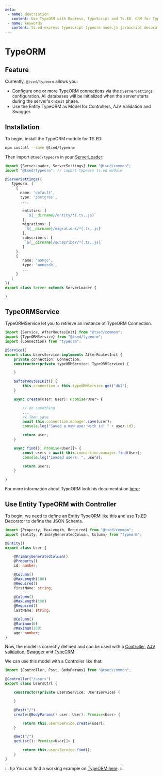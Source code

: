 ```yaml
---
meta:
 - name: description
   content: Use TypeORM with Express, TypeScript and Ts.ED. ORM for TypeScript and JavaScript (ES7, ES6, ES5). Supports MySQL, PostgreSQL, MariaDB, SQLite, MS SQL Server, Oracle, WebSQL databases. Works in NodeJS, Browser, Ionic, Cordova and Electron platforms.
 - name: keywords
   content: ts.ed express typescript typeorm node.js javascript decorators
---
```

# TypeORM
<Badge text="beta" type="warn"/> <Badge text="Contributors are welcome" />

<Banner src="https://github.com/typeorm/typeorm/raw/master/resources/logo_big.png" href="https://typeorm.io/" height="128" />

## Feature

Currently, `@tsed/typeorm` allows you:

- Configure one or more TypeORM connections via the `@ServerSettings` configuration. All databases will be initialized when the server starts during the server's `OnInit` phase.
- Use the Entity TypeORM as Model for Controllers, AJV Validation and Swagger.

## Installation

To begin, install the TypeORM module for TS.ED:
```bash
npm install --save @tsed/typeorm
```

Then import `@tsed/typeorm` in your [ServerLoader](/api/common/server/components/ServerLoader.md):

```typescript
import {ServerLoader, ServerSettings} from "@tsed/common";
import "@tsed/typeorm"; // import typeorm ts.ed module

@ServerSettings({
   typeorm: [
     {
       name: 'default',
       type: 'postgres',
       ...,

        entities: [
          `${__dirname}/entity/*{.ts,.js}`
        ],
        migrations: [
         `${__dirname}/migrations/*{.ts,.js}`
        ],
        subscribers: [
         `${__dirname}/subscriber/*{.ts,.js}`
        ]
     },
     {
        name: 'mongo',
        type: 'mongodb',
        ...
     }
   ]
})
export class Server extends ServerLoader {

}
```

## TypeORMService

TypeORMService let you to retrieve an instance of TypeORM Connection.

```typescript
import {Service, AfterRoutesInit} from "@tsed/common";
import {TypeORMService} from "@tsed/typeorm";
import {Connection} from "typeorm";

@Service()
export class UsersService implements AfterRoutesInit {
    private connection: Connection;
    constructor(private typeORMService: TypeORMService) {

    }

    $afterRoutesInit() {
        this.connection = this.typeORMService.get("db1");
    }

    async create(user: User): Promise<User> {

        // do something
        ...
        // Then save
        await this.connection.manager.save(user);
        console.log("Saved a new user with id: " + user.id);

        return user;
    }

    async find(): Promise<User[]> {
        const users = await this.connection.manager.find(User);
        console.log("Loaded users: ", users);

        return users;
    }

}
```

For more information about TypeORM look his documentation [here](https://github.com/typeorm/typeorm);

## Use Entity TypeORM with Controller

To begin, we need to define an Entity TypeORM like this and use Ts.ED Decorator to define the JSON Schema.

```typescript
import {Property, MaxLength, Required} from "@tsed/common";
import {Entity, PrimaryGeneratedColumn, Column} from "typeorm";

@Entity()
export class User {

    @PrimaryGeneratedColumn()
    @Property()
    id: number;

    @Column()
    @MaxLength(100)
    @Required()
    firstName: string;

    @Column()
    @MaxLength(100)
    @Required()
    lastName: string;

    @Column()
    @Mininum(0)
    @Maximum(100)
    age: number;
}
```

Now, the model is correctly defined and can be used with a [Controller](/docs/controllers.md), [AJV validation](/tutorials/ajv.md),
[Swagger](/tutorials/swagger.md) and [TypeORM](https://github.com/typeorm/typeorm).

We can use this model with a Controller like that:

```typescript
import {Controller, Post, BodyParams} from "@tsed/common";

@Controller("/users")
export class UsersCtrl {

    constructor(private usersService: UsersService) {

    }

    @Post("/")
    create(@BodyParams() user: User): Promise<User> {

        return this.usersService.create(user);
    }

    @Get("/")
    getList(): Promise<User[]> {

        return this.usersService.find();
    }
}
```

::: tip
You can find a working example on [TypeORM here](https://github.com/Romakita/example-ts-express-decorator/tree/4.0.0/example-typeorm).
:::
